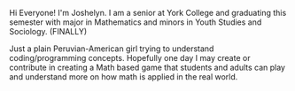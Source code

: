 Hi Everyone! I'm Joshelyn. I am a senior at York College and graduating this semester with major in Mathematics and minors in Youth Studies and Sociology. (FINALLY)

Just a plain Peruvian-American girl trying to understand coding/programming concepts. Hopefully one day I may create or contribute in creating a Math based game that students and adults can play and understand more on how math is applied in the real world.
